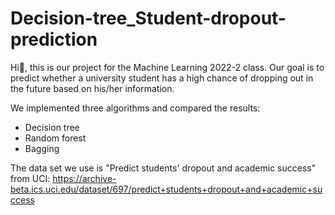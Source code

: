 # Decision-tree_Student-dropout-prediction

Hi👋, this is our project for the Machine Learning 2022-2 class. Our goal is to predict whether a university student has a high chance 
of dropping out in the future based on his/her information.

We implemented three algorithms and compared the results:
- Decision tree
- Random forest
- Bagging

The data set we use is "Predict students' dropout and academic success" from UCI:
https://archive-beta.ics.uci.edu/dataset/697/predict+students+dropout+and+academic+success
